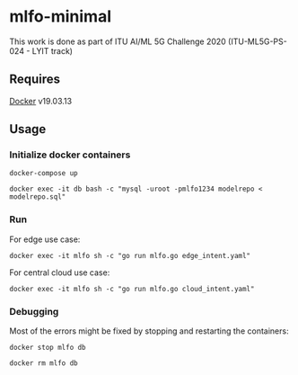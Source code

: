 # mlfo-minimal
This work is done as part of ITU AI/ML 5G Challenge 2020 (ITU-ML5G-PS-024 - LYIT track)

## Requires
[Docker](https://docs.docker.com/get-docker/) v19.03.13

## Usage
### Initialize docker containers

`docker-compose up`

`docker exec -it db bash -c "mysql -uroot -pmlfo1234 modelrepo < modelrepo.sql"`

### Run

For edge use case:

`docker exec -it mlfo sh -c "go run mlfo.go edge_intent.yaml"`

For central cloud use case:

`docker exec -it mlfo sh -c "go run mlfo.go cloud_intent.yaml"`

### Debugging
Most of the errors might be fixed by stopping and restarting the containers:

`docker stop mlfo db`

`docker rm mlfo db`